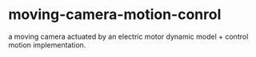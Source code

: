 # moving-camera-motion-conrol

a moving camera actuated by an electric motor dynamic model + control motion implementation.
